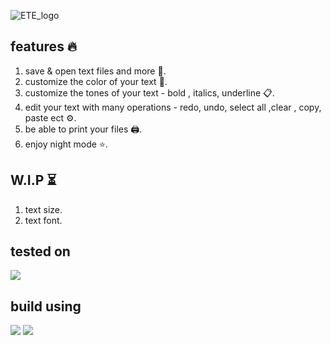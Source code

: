 ![ETE_logo](https://user-images.githubusercontent.com/95249974/181734159-96e38456-fd13-44e2-907b-83b8b45f5dbc.png)

## features 🔥
1. save & open text files and more 💾.
2. customize the color of your text 🌈.
3. customize the tones of your text - bold , italics, underline 📋.
4. edit your text with many operations - redo, undo, select all ,clear , copy, paste ect ⚙️.
5. be able to print your files 🖨️.
6. enjoy night mode ⭐.

## W.I.P ⏳
1. text size.
2. text font.

## tested on
<img src="https://img.shields.io/badge/Windows-0078D6?style=for-the-badge&logo=windows&logoColor=white" />

## build using
<img src="https://img.shields.io/badge/Python-FFD43B?style=for-the-badge&logo=python&logoColor=blue" /> <img src="[http://www.pythonics.org/](https://programacionfacil.org/cursos/tkinter/capitulo_1_tkinter_primera_ventana_grafica.html)" />
